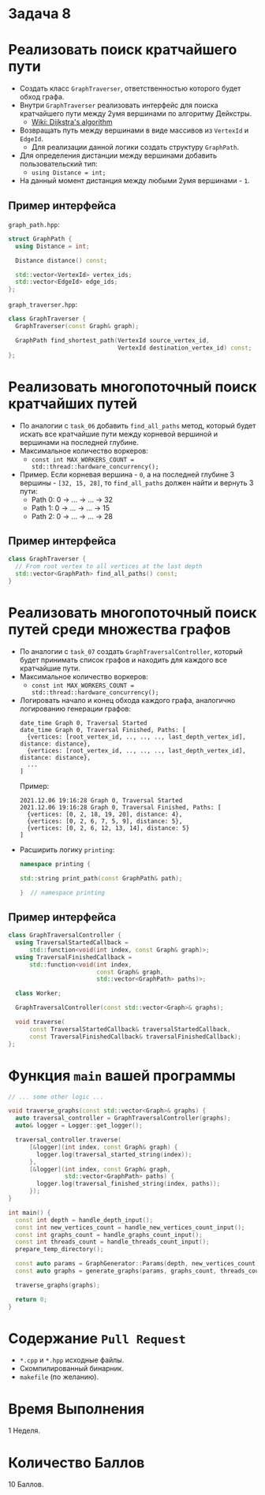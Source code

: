 # Задача 8

# Реализовать поиск кратчайшего пути

- Создать класс `GraphTraverser`, ответственностью которого будет обход графа.
- Внутри `GraphTraverser` реализовать интерфейс для поиска кратчайшего пути между 2умя вершинами по алгоритму Дейкстры.
  - [Wiki: Dijkstra's algorithm](https://en.wikipedia.org/wiki/Dijkstra%27s_algorithm)
- Возвращать путь между вершинами в виде массивов из `VertexId` и `EdgeId`.
  - Для реализации данной логики создать структуру `GraphPath`.
- Для определения дистанции между вершинами добавить пользовательский тип:
  - `using Distance = int;`
- На данный момент дистанция между любыми 2умя вершинами - `1`.

## Пример интерфейса

`graph_path.hpp`:
```cpp
struct GraphPath {
  using Distance = int;

  Distance distance() const;

  std::vector<VertexId> vertex_ids;
  std::vector<EdgeId> edge_ids;
};
```

`graph_traverser.hpp`:
```cpp
class GraphTraverser {
  GraphTraverser(const Graph& graph);

  GraphPath find_shortest_path(VertexId source_vertex_id,
                               VertexId destination_vertex_id) const;
};
```

# Реализовать многопоточный поиск кратчайших путей

- По аналогии с `task_06` добавить `find_all_paths` метод, который будет искать все кратчайшие пути между корневой вершиной и вершинами на последней глубине.
- Максимальное количество воркеров:
  - `const int MAX_WORKERS_COUNT = std::thread::hardware_concurrency();`
- Пример. Если корневая вершина - `0`, а на последней глубине 3 вершины - `[32, 15, 28]`, то `find_all_paths` должен найти и вернуть 3 пути:
  - Path 0: 0 -> ... -> ... -> 32
  - Path 1: 0 -> ... -> ... -> 15
  - Path 2: 0 -> ... -> ... -> 28

## Пример интерфейса

```cpp
class GraphTraverser {
  // From root vertex to all vertices at the last depth
  std::vector<GraphPath> find_all_paths() const;
}
```

# Реализовать многопоточный поиск путей среди множества графов

- По аналогии с `task_07` создать `GraphTraversalController`, который будет принимать список графов и находить для каждого все кратчайшие пути.
- Максимальное количество воркеров:
  - `const int MAX_WORKERS_COUNT = std::thread::hardware_concurrency();`
- Логировать начало и конец обхода каждого графа, аналогично логированию генерации графов:
  ```
  date_time Graph 0, Traversal Started
  date_time Graph 0, Traversal Finished, Paths: [
    {vertices: [root_vertex_id, .., .., .., last_depth_vertex_id], distance: distance},
    {vertices: [root_vertex_id, .., .., .., last_depth_vertex_id], distance: distance},
    ...
  ]
  ```
  Пример:
  ```
  2021.12.06 19:16:28 Graph 0, Traversal Started
  2021.12.06 19:16:28 Graph 0, Traversal Finished, Paths: [
    {vertices: [0, 2, 18, 19, 20], distance: 4},
    {vertices: [0, 2, 6, 7, 5, 9], distance: 5},
    {vertices: [0, 2, 6, 12, 13, 14], distance: 5}
  ]
  ```
- Расширить логику `printing`:
  ```cpp
  namespace printing {

  std::string print_path(const GraphPath& path);

  }  // namespace printing
  ```

## Пример интерфейса

```cpp
class GraphTraversalController {
  using TraversalStartedCallback =
      std::function<void(int index, const Graph& graph)>;
  using TraversalFinishedCallback =
      std::function<void(int index,
                         const Graph& graph,
                         std::vector<GraphPath> paths)>;

  class Worker;

  GraphTraversalController(const std::vector<Graph>& graphs);

  void traverse(
      const TraversalStartedCallback& traversalStartedCallback,
      const TraversalFinishedCallback& traversalFinishedCallback);
};
```

# Функция `main` вашей программы

```cpp
// ... some other logic ...

void traverse_graphs(const std::vector<Graph>& graphs) {
  auto traversal_controller = GraphTraversalController(graphs);
  auto& logger = Logger::get_logger();

  traversal_controller.traverse(
      [&logger](int index, const Graph& graph) {
        logger.log(traversal_started_string(index));
      },
      [&logger](int index, const Graph& graph,
                std::vector<GraphPath> paths) {
        logger.log(traversal_finished_string(index, paths));
      });
}

int main() {
  const int depth = handle_depth_input();
  const int new_vertices_count = handle_new_vertices_count_input();
  const int graphs_count = handle_graphs_count_input();
  const int threads_count = handle_threads_count_input();
  prepare_temp_directory();

  const auto params = GraphGenerator::Params(depth, new_vertices_count);
  const auto graphs = generate_graphs(params, graphs_count, threads_count);

  traverse_graphs(graphs);

  return 0;
}
```

# Содержание `Pull Request`

- `*.cpp` и `*.hpp` исходные файлы.
- Скомпилированный бинарник.
- `makefile` (по желанию).

# Время Выполнения

1 Неделя.

# Количество Баллов

10 Баллов.
